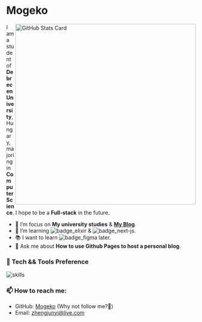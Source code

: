 # Mogeko

<!--
**Mogeko/Mogeko** is a ✨ _special_ ✨ repository because its `README.md` (this file) appears on your GitHub profile.

Here are some ideas to get you started:

- 🔭 I’m currently working on ...
- 🌱 I’m currently learning ...
- 👯 I’m looking to collaborate on ...
- 🤔 I’m looking for help with ...
- 💬 Ask me about ...
- 📫 How to reach me: ...
- 😄 Pronouns: ...
- ⚡ Fun fact: ...
-->

<picture>
  <source media="(prefers-color-scheme: dark)" srcset="https://github-readme-stats.vercel.app/api?username=mogeko&show_icons=true&hide_border=true&disable_animations=true&include_all_commits=true&title_color=ff6e96&icon_color=79dafa&text_color=f8f8f2&bg_color=282a36">
  <source media="(prefers-color-scheme: light)" srcset="https://github-readme-stats.vercel.app/api?username=mogeko&show_icons=true&hide_border=true&disable_animations=true&include_all_commits=true">
  <img align="right" width="480px" alt="GitHub Stats Card" src="https://github-readme-stats.vercel.app/api?username=mogeko&show_icons=true&hide_border=true&disable_animations=true&include_all_commits=true">
</picture>


I am a student of **Debrecen University**, Hungary, majoring in **Computer Science**. I hope to be a **Full-stack** in the future.

- :telescope: I’m focus on **My university studies** & [**My Blog**][blog].
- :seedling: I’m learning ![badge_elixir] & ![badge_next-js].
- :books: I want to learn ![badge_figma] later.
- :speech_balloon: Ask me about **How to use Github Pages to host a personal blog**.

### :microscope: Tech && Tools Preference

![skills]

### :mailbox: How to reach me:

- GitHub: [Mogeko][github] (Why not follow me?:eyes:)
- Email: [zhengjunyi@live.com][e-mail]


<!-- Links -->
[blog]: https://mogeko.github.io
[e-mail]: mailto:zhengjunyi@live.com
[github]: https://github.com/Mogeko

<!-- Skills -->

[skills]: https://skillicons.dev/icons?i=html,css,js,ts,react,gatsby,nextjs,sass,tailwind,styledcomponents,graphql,jest,java,py,rust,php,cpp,elixr,latex,md,regex,nodejs,redis,postgres,git,eclipse,idea,vim,visualstudio,vscode,docker,bash,ps,ai,linux,bsd,github,gitlab,stackoverflow,azure,cloudflare

<!-- badge Links -->
[badge_angular]: https://img.shields.io/badge/-Angular-DD0031?style=flat&logo=angular&logoColor=ffffff
[badge_c]: https://img.shields.io/badge/-C-A8B9CC?style=flat&logo=c&logoColor=ffffff
[badge_c-sharp]: https://img.shields.io/badge/-C%23-239120?style=flat&logo=c-sharp&logoColor=ffffff
[badge_cpp]: https://img.shields.io/badge/-C++-00599C?style=flat&logo=c%2B%2B&logoColor=ffffff
[badge_css3]: https://img.shields.io/badge/-CSS3-1572B6?style=flat&logo=css3&logoColor=ffffff
[badge_dart]: https://img.shields.io/badge/-Dart-0175C2?style=flat&logo=dart&logoColor=ffffff
[badge_docker]: https://img.shields.io/badge/-Docker-2496ED?style=flat&logo=docker&logoColor=ffffff
[badge_electron]: https://img.shields.io/badge/-Electron-47848F?style=flat&logo=electron&logoColor=ffffff
[badge_elixir]: https://img.shields.io/badge/-Elixir-4B275F?style=flat&logo=elixir&logoColor=ffffff
[badge_erlang]: https://img.shields.io/badge/-Erlang-A90533?style=flat&logo=erlang&logoColor=ffffff
[badge_figma]: https://img.shields.io/badge/-Figma-f24e1e?style=flat&logo=figma&logoColor=ffffff
[badge_flutter]: https://img.shields.io/badge/-Flutter-02569B?style=flat&logo=flutter&logoColor=ffffff
[badge_freebsd]: https://img.shields.io/badge/-FreeBSD-AB2B28?style=flat&logo=freebsd&logoColor=ffffff
[badge_gatsby]: https://img.shields.io/badge/-Gatsby-663399?style=flat&logo=gatsby&logoColor=ffffff
[badge_git]: http://img.shields.io/badge/-Git-F05032?style=flat&logo=git&logoColor=ffffff
[badge_github]: http://img.shields.io/badge/-GitHub-181717?style=flat&logo=github&logoColor=ffffff
[badge_go]: https://img.shields.io/badge/-Go-00ADD8?style=flat&logo=go&logoColor=ffffff
[badge_graphql]: https://img.shields.io/badge/-GraphQl-E10098?style=flat&logo=graphql&logoColor=ffffff
[badge_haskell]: https://img.shields.io/badge/-Haskell-5D4F85?style=flat&logo=haskell&logoColor=ffffff
[badge_html5]: https://img.shields.io/badge/-HTML5-E34F26?style=flat&logo=html5&logoColor=ffffff
[badge_hugo]: https://img.shields.io/badge/-Hugo-FF4088?style=flat&logo=hugo&logoColor=ffffff
[badge_java]: https://img.shields.io/badge/-Java-007396?style=flat&logo=java&logoColor=ffffff
[badge_javascript]: https://img.shields.io/badge/-JavaScript-F7DF1E?style=flat&logo=javascript&logoColor=000000
[badge_kotlin]: https://img.shields.io/badge/-Kotlin-0095D5?style=flat&logo=kotlin&logoColor=ffffff
[badge_kubernetes]: https://img.shields.io/badge/-Kubernetes-326CE5?style=flat&logo=kubernetes&logoColor=ffffff
[badge_linux]: https://img.shields.io/badge/-Linux-FCC624?style=flat&logo=linux&logoColor=000000
[badge_lua]: https://img.shields.io/badge/-Lua-2C2D72?style=flat&logo=lua&logoColor=ffffff
[badge_mongodb]: https://img.shields.io/badge/-MongoDB-47A248?style=flat&logo=mongodb&logoColor=ffffff
[badge_mysql]: https://img.shields.io/badge/-MySQL-4479A1?style=flat&logo=mysql&logoColor=ffffff
[badge_next-js]: https://img.shields.io/badge/-Next.js-000000?style=flat&logo=Next.js&logoColor=ffffff
[badge_node-js]: https://img.shields.io/badge/-Node.js-339933?style=flat&logo=Node.js&logoColor=ffffff
[badge_openstack]: https://img.shields.io/badge/-OpenStack-ED1944?style=flat&logo=openstack&logoColor=ffffff
[badge_open-shift]: https://img.shields.io/badge/-Open%20Shift-EE0000?style=flat&logo=red-hat-open-shift&logoColor=ffffff
[badge_perl]: https://img.shields.io/badge/-Perl-39457E?style=flat&logo=perl&logoColor=ffffff
[badge_postgresql]: https://img.shields.io/badge/-PostgreSQL-336791?style=flat&logo=postgresql&logoColor=ffffff
[badge_python]: https://img.shields.io/badge/-Python-3776AB?style=flat&logo=python&logoColor=ffffff
[badge_qt]: https://img.shields.io/badge/-Qt-41CD52?style=flat&logo=qt&logoColor=ffffff
[badge_react]: https://img.shields.io/badge/-React-61DAFB?style=flat&logo=react&logoColor=000000
[badge_redis]: https://img.shields.io/badge/-Redis-DC382D?style=flat&logo=redis&logoColor=ffffff
[badge_ruby]: https://img.shields.io/badge/-Ruby-CC342D?style=flat&logo=ruby&logoColor=ffffff
[badge_rust]: https://img.shields.io/badge/-Rust-000000?style=flat&logo=rust&logoColor=ffffff
[badge_sass]: https://img.shields.io/badge/-Sass-CC6699?style=flat&logo=sass&logoColor=ffffff
[badge_scala]: https://img.shields.io/badge/-Scala-DC322F?style=flat&logo=scala&logoColor=ffffff
[badge_swift]: https://img.shields.io/badge/-Swift-FA7343?style=flat&logo=swift&logoColor=ffffff
[badge_typescript]: https://img.shields.io/badge/-TypeScript-3178C6?style=flat&logo=typescript&logoColor=ffffff
[badge_vs-code]: http://img.shields.io/badge/-VS%20Code-007ACC?style=flat&logo=visual%20studio%20code&logoColor=ffffff
[badge_vue-js]: https://img.shields.io/badge/-Vue.js-4FC08D?style=flat&logo=vue-js&logoColor=ffffff
